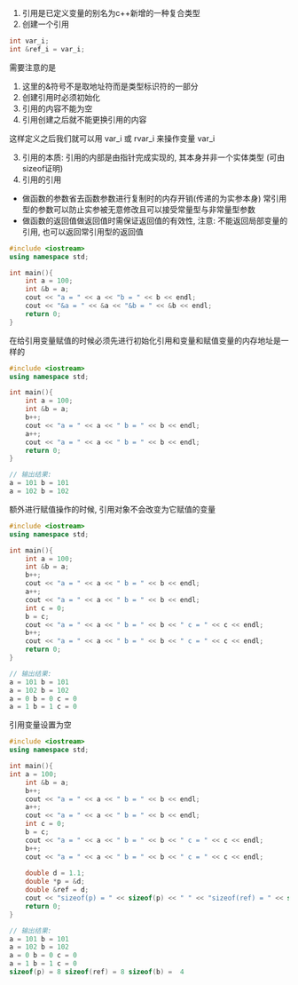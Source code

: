 
1) 引用是已定义变量的别名为c++新增的一种复合类型
2) 创建一个引用
```cpp
int var_i;
int &ref_i = var_i;
```

需要注意的是
1) 这里的&符号不是取地址符而是类型标识符的一部分
2) 创建引用时必须初始化
3) 引用的内容不能为空
4) 引用创建之后就不能更换引用的内容

这样定义之后我们就可以用 var_i 或 rvar_i 来操作变量 var_i

3) 引用的本质: 引用的内部是由指针完成实现的, 其本身并非一个实体类型 (可由sizeof证明)
4) 引用的引用
* 做函数的参数省去函数参数进行复制时的内存开销(传递的为实参本身) 常引用型的参数可以防止实参被无意修改且可以接受常量型与非常量型参数
* 做函数的返回值做返回值时需保证返回值的有效性, 注意: 不能返回局部变量的引用, 也可以返回常引用型的返回值

```ref1.cpp
#include <iostream>
using namespace std;

int main(){
    int a = 100;
    int &b = a;
    cout << "a = " << a << "b = " << b << endl;
    cout << "&a = " << &a << "&b = " << &b << endl;
    return 0;
}

```

在给引用变量赋值的时候必须先进行初始化引用和变量和赋值变量的内存地址是一样的

```ref1.cpp
#include <iostream>
using namespace std;

int main(){
    int a = 100;
    int &b = a;
    b++;
    cout << "a = " << a << " b = " << b << endl;
    a++;
    cout << "a = " << a << " b = " << b << endl;    
    return 0;
}

// 输出结果:
a = 101 b = 101
a = 102 b = 102
```

额外进行赋值操作的时候, 引用对象不会改变为它赋值的变量

```ref1.cpp
#include <iostream>
using namespace std;

int main(){
    int a = 100;
    int &b = a;
    b++;
    cout << "a = " << a << " b = " << b << endl;
    a++;
    cout << "a = " << a << " b = " << b << endl;    
    int c = 0;
    b = c;
    cout << "a = " << a << " b = " << b << " c = " << c << endl;
    b++;
    cout << "a = " << a << " b = " << b << " c = " << c << endl;
    return 0;
}

// 输出结果:
a = 101 b = 101
a = 102 b = 102
a = 0 b = 0 c = 0
a = 1 b = 1 c = 0
```

引用变量设置为空
```ref1.cpp
#include <iostream>
using namespace std;

int main(){
int a = 100;
    int &b = a;
    b++;
    cout << "a = " << a << " b = " << b << endl;
    a++;
    cout << "a = " << a << " b = " << b << endl;    
    int c = 0;
    b = c;
    cout << "a = " << a << " b = " << b << " c = " << c << endl;
    b++;
    cout << "a = " << a << " b = " << b << " c = " << c << endl;
    
    double d = 1.1;
    double *p = &d;
    double &ref = d;
    cout << "sizeof(p) = " << sizeof(p) << " " << "sizeof(ref) = " << sizeof(ref) << " " << "sizeof(b) = " << " " << sizeof(b) << endl;
    return 0;
}

// 输出结果:
a = 101 b = 101
a = 102 b = 102
a = 0 b = 0 c = 0
a = 1 b = 1 c = 0
sizeof(p) = 8 sizeof(ref) = 8 sizeof(b) =  4
```

